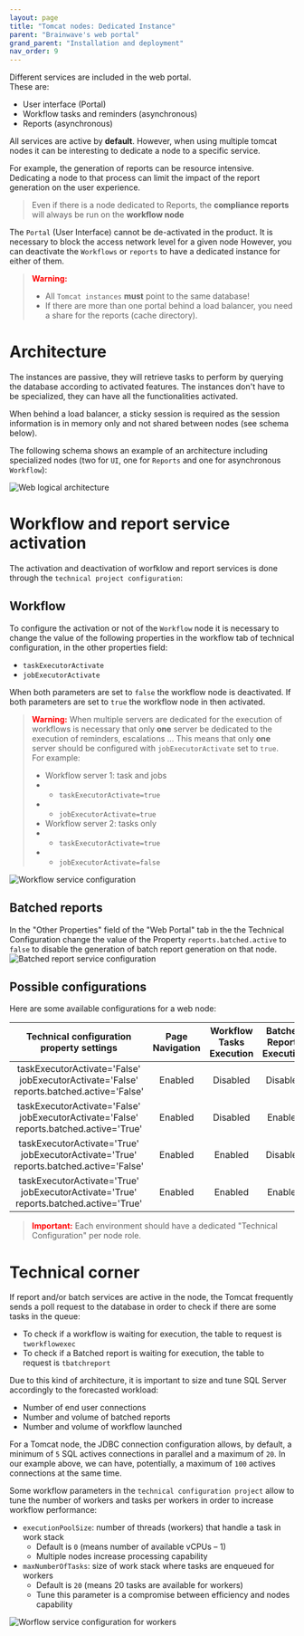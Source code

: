 ```yaml
---
layout: page
title: "Tomcat nodes: Dedicated Instance"
parent: "Brainwave's web portal"
grand_parent: "Installation and deployment"
nav_order: 9
---
```


Different services are included in the web portal.  
These are:  

* User interface (Portal)
* Workflow tasks and reminders (asynchronous)
* Reports (asynchronous)

All services are active by **default**. However, when using multiple tomcat nodes it can be interesting to dedicate a node to a specific service.  

For example, the generation of reports can be resource intensive. Dedicating a node to that process can limit the impact of the report generation on the user experience.  

> Even if there is a node dedicated to Reports, the **compliance reports** will always be run on the **workflow node**

The `Portal` (User Interface) cannot be de-activated in the product. It is necessary to block the access network level for a given node However, you can deactivate the `Workflows` or `reports` to have a dedicated instance for either of them.

> <span style="color:red">**Warning:**</span>  
> * All `Tomcat instances` **must** point to the same database!  
> * If there are more than one portal behind a load balancer, you need a share for the reports (cache directory).  

# Architecture

The instances are passive, they will retrieve tasks to perform by querying the database according to activated features.
The instances don't have to be specialized, they can have all the functionalities activated.

When behind a load balancer, a sticky session is required as the session information is in memory only and not shared between nodes (see schema below).

The following schema shows an example of an architecture including specialized nodes (two for `UI`, one for `Reports` and one for asynchronous `Workflow`):  

![Web logical architecture](../images/logical_web_architecture.png)  

# Workflow and report service activation

The activation and deactivation of worfklow and report services is done through the `technical project configuration`:

## Workflow

To configure the activation or not of the `Workflow` node it is necessary to change the value of the following properties in the workflow tab of technical configuration, in the other properties field:  

* `taskExecutorActivate`
* `jobExecutorActivate`

When both parameters are set to `false` the workflow node is deactivated. If both parameters are set to `true` the workflow node in then activated.

> <span style="color:red">**Warning:**</span> When multiple servers are dedicated for the execution of workflows is necessary that only **one** server be dedicated to the execution of reminders, escalations ... This means that only **one** server should be configured with `jobExecutorActivate` set to `true`.  
> For example:
> * Workflow server 1: task and jobs
> * * `taskExecutorActivate=true`
> * * `jobExecutorActivate=true`
> * Workflow server 2: tasks only
> * * `taskExecutorActivate=true`
> * * `jobExecutorActivate=false`

![Workflow service configuration](../images/specialized_web_node_workflow_configuration.png)  

## Batched reports

In the "Other Properties" field of the "Web Portal" tab in the the Technical Configuration change the value of the Property `reports.batched.active` to `false` to disable the generation of batch report generation on that node.
 ![Batched report service configuration](../images/specialized_web_node_batched_reports_configuration.png)

## Possible configurations

Here are some available configurations for a web node:  

| Technical configuration property settings | Page Navigation | Workflow Tasks Execution | Batched Reports Execution |
|:--------------------:|:---------------:|:------------------------:|:-------------------------:|
|taskExecutorActivate='False' <br> jobExecutorActivate='False' <br> reports.batched.active='False' |     Enabled     |         Disabled         |         Disabled          |
|taskExecutorActivate='False' <br> jobExecutorActivate='False' <br> reports.batched.active='True' |     Enabled     |         Disabled         |          Enabled          |
|taskExecutorActivate='True' <br> jobExecutorActivate='True' <br> reports.batched.active='False' |     Enabled     |         Enabled          |         Disabled          |
|taskExecutorActivate='True' <br> jobExecutorActivate='True' <br> reports.batched.active='True' |     Enabled     |         Enabled          |          Enabled          |


> <span style="color:red">**Important:**</span> Each environment should have a dedicated "Technical Configuration" per node role.  

# Technical corner

If report and/or batch services are active in the node, the Tomcat frequently sends a poll request to the database in order to check if there are some tasks in the queue:  

* To check if a workflow is waiting for execution, the table to request is `tworkflowexec`
* To check if a Batched report is waiting for execution, the table to request is `tbatchreport`

Due to this kind of architecture, it is important to size and tune SQL Server accordingly to the forecasted workload:

* Number of end user connections
* Number and volume of batched reports
* Number and volume of workflow launched

For a Tomcat node, the JDBC connection configuration allows, by default, a minimum of `5` SQL actives connections in parallel and a maximum of `20`. In our example above, we can have, potentially, a maximum of `100` actives connections at the same time.

Some workflow parameters in the `technical configuration project` allow to tune the number of workers and tasks per workers in order to increase workflow performance:

* `executionPoolSize`: number of threads (workers) that handle a task in work stack
    * Default is `0` (means number of available vCPUs – 1)
    * Multiple nodes increase processing capability
* `maxNumberOfTasks`: size of work stack where tasks are enqueued for workers
    * Default is `20` (means 20 tasks are available for workers)
    * Tune this parameter is a compromise between efficiency and nodes capability

 ![Worflow service configuration for workers](../images/specialized_web_node_workflow_configuration_workers.png)
